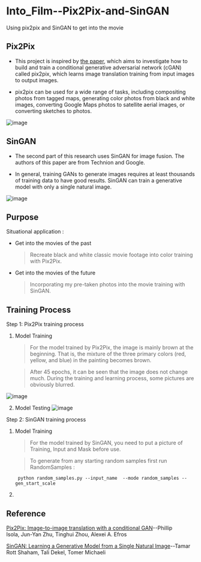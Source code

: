 # Into_Film--Pix2Pix-and-SinGAN

Using pix2pix and SinGAN to get into the movie

## Pix2Pix

 * This project is inspired by [the paper](https://arxiv.org/abs/1611.07004), which aims to investigate how to build and train a conditional generative adversarial network (cGAN) called pix2pix, which learns image translation training from input images to output images.

 * pix2pix can be used for a wide range of tasks, including compositing photos from tagged maps, generating color photos from black and white images, converting Google Maps photos to satellite aerial images, or converting sketches to photos.

![image](https://user-images.githubusercontent.com/69034494/163197685-38160454-dd39-4fd5-abc5-7da9f85255e2.png)


## SinGAN

 * The second part of this research uses SinGAN for image fusion. The authors of this paper are from Technion and Google.

 * In general, training GANs to generate images requires at least thousands of training data to have good results. SinGAN can train a generative model with only a single natural image.

![image](https://user-images.githubusercontent.com/69034494/163198062-c7fc22c6-34ee-4e69-8b20-378ae6cb03d0.png)

## Purpose

  Situational application :
  
  * Get into the movies of the past
    > Recreate black and white classic movie footage into color training with Pix2Pix.
    
  * Get into the movies of the future
    > Incorporating my pre-taken photos into the movie training with SinGAN.

## Training Process

  Step 1: Pix2Pix training process
  
   1. Model Training
    
      > For the model trained by Pix2Pix, the image is mainly brown at the beginning. That is, the mixture of the three primary colors (red, yellow, and blue) in the painting becomes brown.

      > After 45 epochs, it can be seen that the image does not change much. During the training and learning process, some pictures are obviously blurred.
      
![image](https://user-images.githubusercontent.com/69034494/163203221-be095c18-d9ba-4750-bc6e-cb60d471c92c.png)

   2. Model Testing
      ![image](https://user-images.githubusercontent.com/69034494/163203515-3dcb79db-a799-449f-b30c-f0e4c118a32d.png)
      
  Step 2: SinGAN training process

   1. Model Training
   
      > For the model trained by SinGAN, you need to put a picture of Training, Input and Mask before use.

      >  To generate from any starting random samples first run RandomSamples :
  
      <pre><code> python random_samples.py --input_name <training_image> --mode random_samples --gen_start_scale <start scale>
      </code></pre>
   
   2. 


## Reference

[Pix2Pix: Image-to-image translation with a conditional GAN](https://www.tensorflow.org/tutorials/generative/pix2pix)--Phillip Isola, Jun-Yan Zhu, Tinghui Zhou, Alexei A. Efros

[SinGAN: Learning a Generative Model from a Single Natural Image](https://openaccess.thecvf.com/content_ICCV_2019/papers/Shaham_SinGAN_Learning_a_Generative_Model_From_a_Single_Natural_Image_ICCV_2019_paper.pdf)--Tamar Rott Shaham, Tali Dekel, Tomer Michaeli 
